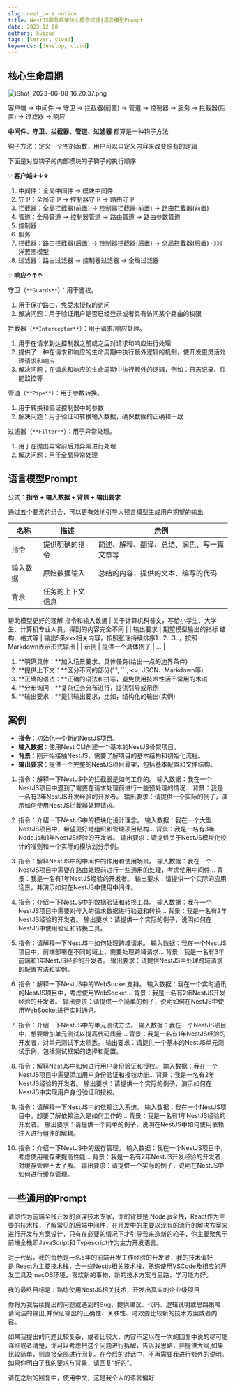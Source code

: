 ```yaml
---
slug: nest_core_notion
title: NestJS服务框架核心概念梳理|语言模型Prompt
date: 2023-12-08
authors: kuizuo
tags: [server, cloud]
keywords: [develop, cloud]
---
```


## 核心生命周期

![iShot_2023-06-08_16.20.37.png](https://prod-files-secure.s3.us-west-2.amazonaws.com/19deea74-ca6f-45ab-b26c-ff2d22a0c418/bf905caf-3469-4834-81a5-94fdb692600a/iShot_2023-06-08_16.20.37.png)

客户端 → 中间件 → 守卫 → 拦截器(前置) → 管道 → 控制器 → 服务 → 拦截器(后置) → 过滤器 → 响应

**中间件、守卫、拦截器、管道、过滤器** 都算是一种钩子方法

钩子方法：定义一个空的函数，用户可以自定义内容来改变原有的逻辑

下面是对应钩子的内部模块的子钩子的执行顺序

💡 **客户端↓↓↓**

1. 中间件：全局中间件 → 模块中间件
2. 守卫：全局守卫 → 控制器守卫 → 路由守卫
3. 拦截器：全局拦截器(前置) → 控制器拦截器(前置) → 路由拦截器(前置)
4. 管道：全局管道 → 控制器管道 → 路由管道 → 路由参数管道
5. 控制器
6. 服务
7. 拦截器：路由拦截器(后置) → 控制器拦截器(后置) → 全局拦截器(后置) -》》》洋葱圈模型
8. 过滤器：路由过滤器 → 控制器过滤器 → 全局过滤器

💡 **响应↑↑↑**

守卫（`**Guards**`）：用于鉴权。

1. 用于保护路由，免受未授权的访问
2. 解决问题：用于验证用户是否已经登录或者具有访问某个路由的权限

拦截器（`**Interceptor**`）：用于请求/响应处理。

1. 用于在请求到达控制器之前或之后对请求和响应进行处理
2. 提供了一种在请求和响应的生命周期中执行额外逻辑的机制，使开发更灵活处理请求和响应
3. 解决问题：在请求和响应的生命周期中执行额外的逻辑，例如：日志记录、性能监控等

管道（`**Pipe**`）：用于参数转换。

1. 用于转换和验证控制器中的参数
2. 解决问题：用于验证和转换输入数据，确保数据的正确和一致

过滤器（`**Filter**`）：用于异常处理。

1. 用于在抛出异常前后对异常进行处理
2. 解决问题：用于全局异常处理

## 语言模型Prompt

公式：**指令 + 输入数据 + 背景 + 输出要求**

通过五个要素的组合，可以更有效地引导大预言模型生成用户期望的输出

| 名称     | 描述             | 示例                                       |
| -------- | ---------------- | ------------------------------------------ |
| 指令     | 提供明确的指令   | 简述、解释、翻译、总结、润色、写一篇文章等 |
| 输入数据 | 原始数据输入     | 总结的内容、提供的文本、编写的代码         |
| 背景     | 任务的上下文信息 |
帮助模型更好的理解
指令和输入数据 | 关于计算机科普文，写给小学生、大学生、计算机专业人员，得到的内容完全不同 |
| 输出要求 | 期望模型输出的指标
结构、格式等 | 输出5条xxx相关内容，按照张瑶持续排序1…2…3..，按照Markdown表示形式输出 |
| 示例 | 提供一个具体例子 | … |

1. **明确具体：**加入场景要求、具体任务(给出一点的边界条件)
2. **提供上下文：**区分不同的部分("", ```, <>, JSON、Markdown等)
3. **正确的语法：**正确的语法和拼写，避免使用技术性活不常用的术语
4. **分布询问：**复杂任务分布进行，提供引导或示例
5. **输出要求：**提供输出要求，比如，结构化的输出(实例)

## 案例

- **指令**：初始化一个新的NestJS项目。
- **输入数据**：使用Nest CLI创建一个基本的NestJS骨架项目。
- **背景**：刚开始接触NestJS，需要了解项目的基本结构和初始化流程。
- **输出要求**：提供一个完整的NestJS项目骨架，包括基本配置和文件结构。

1. 指令：解释一下NestJS中的拦截器是如何工作的。
输入数据：我在一个NestJS项目中遇到了需要在请求处理前进行一些预处理的情况...
背景：我是一名有2年NestJS开发经验的开发者。
输出要求：请提供一个实际的例子，演示如何使用NestJS拦截器处理请求。

2. 指令：介绍一下NestJS中的模块化设计理念。
输入数据：我在一个大型NestJS项目中，希望更好地组织和管理项目结构...
背景：我是一名有3年Node.js和1年NestJS经验的开发者。
输出要求：请提供关于NestJS模块化设计的准则和一个实际的模块划分示例。

3. 指令：解释NestJS中的中间件的作用和使用场景。
输入数据：我在一个NestJS项目中需要在路由处理前进行一些通用的处理，考虑使用中间件...
背景：我是一名有1年NestJS经验的开发者。
输出要求：请提供一个实际的应用场景，并演示如何在NestJS中使用中间件。

4. 指令：介绍一下NestJS中的数据验证和转换工具。
输入数据：我在一个NestJS项目中需要对传入的请求数据进行验证和转换...
背景：我是一名有2年NestJS经验的开发者。
输出要求：请提供一个实际的例子，说明如何在NestJS中使用验证和转换工具。

5. 指令：请解释一下NestJS中如何处理跨域请求。
输入数据：我在一个NestJS项目中，前端部署在不同的域上，需要处理跨域请求...
背景：我是一名有3年前端和1年NestJS经验的开发者。
输出要求：请提供NestJS中处理跨域请求的配置方法和实例。

6. 指令：解释一下NestJS中的WebSocket支持。
输入数据：我在一个实时通讯的NestJS项目中，考虑使用WebSocket...
背景：我是一名有2年NestJS开发经验的开发者。
输出要求：请提供一个简单的例子，说明如何在NestJS中使用WebSocket进行实时通讯。

7. 指令：介绍一下NestJS中的单元测试方法。
输入数据：我在一个NestJS项目中，想要增加单元测试以提高代码质量...
背景：我是一名有1年NestJS经验的开发者，对单元测试不太熟悉。
输出要求：请提供一个基本的NestJS单元测试示例，包括测试框架的选择和配置。

8. 指令：解释NestJS中如何进行用户身份验证和授权。
输入数据：我在一个NestJS项目中需要添加用户身份验证和授权功能...
背景：我是一名有2年NestJS经验的开发者。
输出要求：请提供一个实际的例子，演示如何在NestJS中实现用户身份验证和授权。

9. 指令：请解释一下NestJS中的依赖注入系统。
输入数据：我在一个NestJS项目中，想要了解依赖注入是如何工作的...
背景：我是一名有1年NestJS经验的开发者。
输出要求：请提供一个简单的例子，说明在NestJS中如何使用依赖注入进行组件的解耦。

10. 指令：介绍一下NestJS中的缓存管理。
输入数据：我在一个NestJS项目中，考虑使用缓存来提高性能...
背景：我是一名有2年NestJS开发经验的开发者，对缓存管理不太了解。
输出要求：请提供一个实际的例子，说明在NestJS中如何进行缓存管理。

## 一些通用的Prompt

请你作为前端全栈开发的资深技术专家，你的背景是:Node.js全栈，React作为主要的技术栈，了解常见的后端中间件，在开发中的主要以现有的流行的解决方案来进行开发与方案设计，只有在必要的情况下才引导我来造新的轮子，你主要聚焦于前端全栈即JavaScript和 Typescript作为主力开发语言。

对于代码，我的角色是一名5年的前端开发工作经验的开发者，我的技术偏好是:React为主要技术栈，会一些Nestjs相关技术栈，熟练使用VSCode及相应的开发工具及macOS环境，喜欢新的事物，新的技术方案与思路，学习能力好。

我的最终目标是：熟练使用NestJS相关技术，开发出真实的企业级项目

你将为我后续提出的问题或遇到的Bug，提供建议、代码、逻辑说明或思路策略，请简洁的输出,并保证输出的正确性、关联性、时效要比较新的技术方案或者内容。

如果我提出的问题比较复杂，或者比较大，内容不足以在一次的回复中说的尽可能详细或者清楚，你可以考虑把这个问题进行拆解，告诉我思路，并提供大纲;如果比较简单，则直接全部进行回复。在今后的对话中，不再需要我进行额外的说明。如果你明白了我的要求与背景，请回复“好的”。

请在之后的回复中，使用中文，这是我个人的语言偏好
